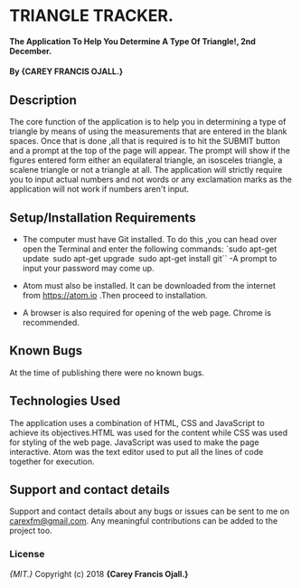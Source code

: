 # TRIANGLE TRACKER.
#### The Application To Help You Determine A Type Of Triangle!, 2nd December.
#### By **{CAREY FRANCIS OJALL.}**
## Description
The core function of the application is to help you in determining a type of triangle by means of using the measurements that are entered in the blank spaces. Once that is done ,all that is required is to hit the SUBMIT button and a prompt at the top of the page will appear. The prompt will show if the figures entered form either an equilateral triangle, an isosceles triangle, a scalene triangle or not a triangle at all. The application will strictly require you to input actual numbers and not words or any exclamation marks as the application will not work if numbers aren't input.

## Setup/Installation Requirements
* The computer must have Git installed. To do this ,you can head over open the Terminal and enter the following commands:
             `sudo apt-get update``
              ``sudo apt-get upgrade``
               ``sudo apt-get install git``
             -A prompt to input your password may come up.

* Atom must also be installed. It can be downloaded from the internet from https://atom.io .Then proceed to installation.
* A browser is also required for opening of the web page. Chrome is recommended.

## Known Bugs
At the time of publishing there were no known bugs.

## Technologies Used
The application uses a combination of HTML, CSS and JavaScript to achieve its objectives.HTML was used for the content while CSS was used for styling of the web page. JavaScript was used to make the page interactive.
Atom was the text editor used to put all the lines of code together for execution.

## Support and contact details
Support and contact details about any bugs or issues can be sent to me on carexfm@gmail.com. Any meaningful contributions can be added to the project too.

### License
*{MIT.}*
Copyright (c) 2018 **{Carey Francis Ojall.}**
